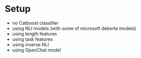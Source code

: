 # Setup

- no Catboost classifier
- using NLI models (with some of microsoft deberta models)
- using length features
- using task features
- using inverse NLI
- using OpenChat model
